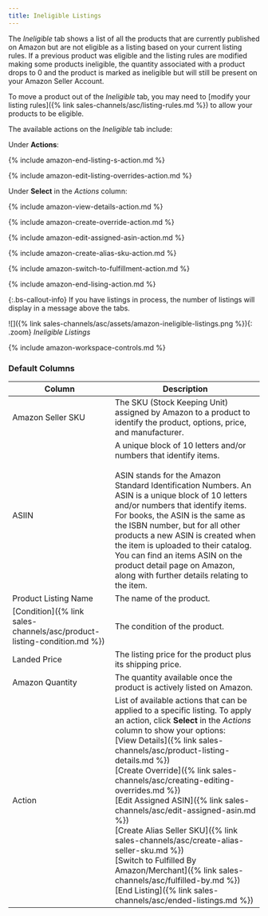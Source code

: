 ```yaml
---
title: Ineligible Listings
---
```



The _Ineligible_ tab shows a list of all the products that are currently published on Amazon but are not eligible as a listing based on your current listing rules. If a previous product was eligible and the listing rules are modified making some products ineligible, the quantity associated with a product drops to 0 and the product is marked as ineligible but will still be present on your Amazon Seller Account.

To move a product out of the _Ineligible_ tab, you may need to [modify your listing rules]({% link sales-channels/asc/listing-rules.md %}) to allow your products to be eligible.

The available actions on the _Ineligible_ tab include:

Under **Actions**:

{% include amazon-end-listing-s-action.md %}

{% include amazon-edit-listing-overrides-action.md %}

Under **Select** in the _Actions_ column:

{% include amazon-view-details-action.md %}

{% include amazon-create-override-action.md %}

{% include amazon-edit-assigned-asin-action.md %}

{% include amazon-create-alias-sku-action.md %}

{% include amazon-switch-to-fulfillment-action.md %}

{% include amazon-end-lising-action.md %}

{:.bs-callout-info}
If you have listings in process, the number of listings will display in a message above the tabs.

![]({% link sales-channels/asc/assets/amazon-ineligible-listings.png %}){: .zoom}
_Ineligible Listings_

{% include amazon-workspace-controls.md %}

### Default Columns

|Column|Description|
|--- |--- |
|Amazon Seller SKU|The SKU (Stock Keeping Unit) assigned by Amazon to a product to identify the product, options, price, and manufacturer. |
|ASIIN|A unique block of 10 letters and/or numbers that identify items.<br/><br/>ASIN stands for the Amazon Standard Identification Numbers. An ASIN is a unique block of 10 letters and/or numbers that identify items. For books, the ASIN is the same as the ISBN number, but for all other products a new ASIN is created when the item is uploaded to their catalog. You can find an items ASIN on the product detail page on Amazon, along with further details relating to the item. |
|Product Listing Name|The name of the product. |
|[Condition]({% link sales-channels/asc/product-listing-condition.md %})|The condition of the product. |
|Landed Price|The listing price for the product plus its shipping price. |
|Amazon Quantity|The quantity available once the product is actively listed on Amazon. |
|Action|List of available actions that can be applied to a specific listing. To apply an action, click **Select** in the _Actions_ column to show your options:<br/>[View Details]({% link sales-channels/asc/product-listing-details.md %})<br/>[Create Override]({% link sales-channels/asc/creating-editing-overrides.md %})<br/>[Edit Assigned ASIN]({% link sales-channels/asc/edit-assigned-asin.md %})<br/>[Create Alias Seller SKU]({% link sales-channels/asc/create-alias-seller-sku.md %})<br/>[Switch to Fulfilled By Amazon/Merchant]({% link sales-channels/asc/fulfilled-by.md %})<br/>[End Listing]({% link sales-channels/asc/ended-listings.md %}) |
